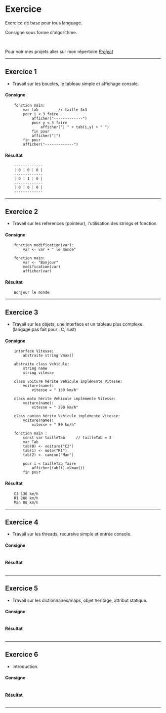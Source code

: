 # Exercice
Exercice de base pour tous language.

Consigne sous forme d'algorithme.

</br>

Pour voir mes projets aller sur mon répertoire [*Project*](https://github.com/DorianBucc/Project)

---

## Exercice 1

- Travail sur les boucles, le tableau simple et affichage console.

#### Consigne

```
    fonction main:
        var tab         // taille 3x3
        pour i < 3 faire
            afficher("-------------")
            pour y < 3 faire
                afficher("| " + tab(i,y) + " ")
            fin pour
            afficher("|")
        fin pour
        afficher("-------------")
```

#### Résultat

```
    -------------
    | 0 | 0 | 0 |
    -------------
    | 0 | 1 | 0 |
    -------------
    | 0 | 0 | 0 |
    -------------
```

---

## Exercice 2

- Travail sur les references (pointeur), l'utilisation des strings et fonction.
    
#### Consigne

```
    fonction modification(var):
        var <- var + " le monde"

    fonction main:
        var <- "Bonjour"
        modification(var)
        afficher(var)
```

#### Résultat

```
    Bonjour le monde
```

---

## Exercice 3

- Travail sur les objets, une interface et un tableau plus complexe. (langage pas fait pour : C, rust)

#### Consigne

```
    interface Vitesse:
        abstraite string Vmax()

    abstraite class Vehicule:
        string name
        string vitesse

    class voiture hérite Vehicule implémente Vitesse:
        voiture(name):
            vitesse = " 130 km/h"
    
    class moto hérite Vehicule implémente Vitesse:
        voiture(name):
            vitesse = " 200 km/h"
    
    class camion hérite Vehicule implémente Vitesse:
        voiture(name):
            vitesse = " 80 km/h"
    
    fonction main :
        const var tailleTab     // tailleTab = 3
        var Tab
        tab(0) <- voiture("C2")
        tab(1) <- moto("R1")
        tab(2) <- camion("Man")
        
        pour i < tailleTab faire
            afficher(tab(i)->Vmax())
        fin pour
```

#### Résultat

```
    C3 130 km/h
    R1 200 km/h
    Man 80 km/h
```

---

## Exercice 4

- Travail sur les threads, recursive simple et entrée console.

#### Consigne

```
```

#### Résultat

```
```

---

## Exercice 5

- Travail sur les dictionnaires/maps, objet heritage, attribut statique.

#### Consigne

```
```

#### Résultat

```
```

---

## Exercice 6
- Introduction.

#### Consigne

```
```

#### Résultat

```
```

---
